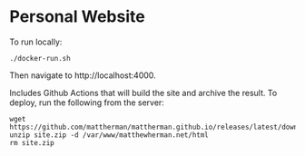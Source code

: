 # Personal Website

To run locally:

```
./docker-run.sh
```

Then navigate to http://localhost:4000.

Includes Github Actions that will build the site and archive the result.
To deploy, run the following from the server:

```
wget https://github.com/mattherman/mattherman.github.io/releases/latest/download/site.zip
unzip site.zip -d /var/www/matthewherman.net/html
rm site.zip
```
